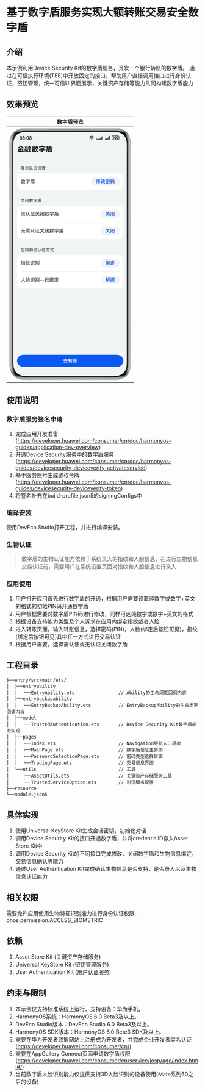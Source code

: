 # 基于数字盾服务实现大额转账交易安全数字盾

## 介绍
本示例利用Device Security Kit的数字盾服务，开发一个银行转账的数字盾。
通过在可信执行环境(TEE)中开放固定的接口，帮助用户直接调用接口进行身份认证，密钥管理，统一可信UI界面展示，关键资产存储等能力共同构建数字盾能力

## 效果预览
| 数字盾预览                                         | 
|-----------------------------------------------|
| <img src='./screenshots/index.png' width=320> | 

## 使用说明
### 数字盾服务签名申请
1. 完成应用开发准备 (https://developer.huawei.com/consumer/cn/doc/harmonyos-guides/application-dev-overview)
2. 开通Device Security服务中的数字盾服务 (https://developer.huawei.com/consumer/cn/doc/harmonyos-guides/devicesecurity-deviceverify-activateservice)
3. 基于服务账号生成鉴权令牌 (https://developer.huawei.com/consumer/cn/doc/harmonyos-guides/devicesecurity-deviceverify-token)
4. 将签名补充在build-profile.json5的signingConfigs中

### 编译安装
使用DevEco Studio打开工程，并进行编译安装。

### 生物认证
> 数字盾的生物认证能力依赖于系统录入的指纹和人脸信息，在进行生物信息交易认证前，需要用户在系统设置页面对指纹和人脸信息进行录入

### 应用使用
1. 用户打开应用首先进行数字盾的开通，根据用户需要设置纯数字或数字+英文的格式的初始PIN码开通数字盾
2. 用户根据需要对数字盾PIN码进行修改，同样可选纯数字或数字+英文的格式
3. 根据设备支持能力类型及个人诉求在应用内绑定指纹或者人脸
4. 进入转账页面，输入转账信息，选择密码(PIN)，人脸(绑定后按钮可见)，指纹(绑定后按钮可见)其中任一方式进行交易认证
5. 根据用户需要，选择需认证或无认证关闭数字盾

## 工程目录

```
├──entry/src/main/ets/
│  ├──entryability
│  │  └──EntryAbility.ets                // Ability的生命周期回调内容
│  ├──entrybackupability
│  │  └──EntryBackupAbility.ets          // EntryBackupAbility的生命周期回调内容
│  ├──model                
│  │  └──TrustedAuthentication.ets       // Device Security Kit数字盾能力实现
│  ├──pages                
│  │  ├──Index.ets                       // Navigation导航入口界面
│  │  ├──MainPage.ets                    // 数字盾信息主界面
│  │  ├──PasswordSelectionPage.ets       // 密码类型选择界面
│  │  └──TradingPage.ets                 // 交易信息界面
│  └──utils                              // 工具
│     ├──AssetUtils.ets                  // 关键资产存储服务工具
│     └──TrustedServiceOption.ets        // 可信服务配置
├──resource
└──module.json5

```

## 具体实现
1. 使用Universal KeyStore Kit生成会话密钥，初始化对话
2. 调用Device Security Kit的接口开通数字盾，并将credentialID存入Asset Store Kit中
3. 调用Device Security Kit的不同接口完成修改、关闭数字盾和生物信息绑定，交易信息确认等能力
4. 通过User Authentication Kit完成确认生物信息是否支持，是否录入以及生物信息认证能力

## 相关权限
需要允许应用使用生物特征识别能力进行身份认证权限：ohos.permission.ACCESS_BIOMETRIC

## 依赖
1. Asset Store Kit          (关键资产存储服务)
2. Universal KeyStore Kit   (密钥管理服务)
3. User Authentication Kit  (用户认证服务)

## 约束与限制
1. 本示例仅支持标准系统上运行，支持设备：华为手机。
2. HarmonyOS系统：HarmonyOS 6.0 Beta3及以上。
3. DevEco Studio版本：DevEco Studio 6.0 Beta3及以上。
4. HarmonyOS SDK版本：HarmonyOS 6.0 Bete3 SDK及以上。
5. 需要在华为开发者联盟网站上注册成为开发者，并完成企业开发者实名认证 (https://developer.huawei.com/consumer/cn/)
6. 需要在AppGallery Connect页面申请数字盾权限 (https://developer.huawei.com/consumer/cn/service/josp/agc/index.html#/)
7. 当前数字盾人脸识别能力仅提供支持3D人脸识别的设备使用(Mate系列60之后的设备)